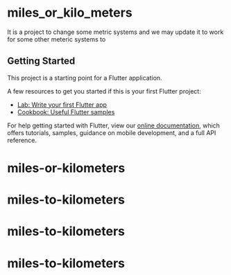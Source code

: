 # miles_or_kilo_meters

It is a project to change some metric systems and we may update it to work for some other meteric systems to

## Getting Started

This project is a starting point for a Flutter application.

A few resources to get you started if this is your first Flutter project:

- [Lab: Write your first Flutter app](https://flutter.dev/docs/get-started/codelab)
- [Cookbook: Useful Flutter samples](https://flutter.dev/docs/cookbook)

For help getting started with Flutter, view our
[online documentation](https://flutter.dev/docs), which offers tutorials,
samples, guidance on mobile development, and a full API reference.
# miles-or-kilometers
# miles-to-kilometers
# miles-to-kilometers
# miles-to-kilometers
